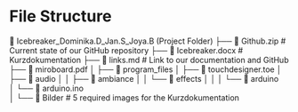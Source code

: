 # File Structure

📁 Icebreaker_Dominika.D_Jan.S_Joya.B (Project Folder)
├── 📄 Github.zip                   # Current state of our GitHub repository
├── 📄 Icebreaker.docx              # Kurzdokumentation
├── 📄 links.md                     # Link to our documentation and GitHub
├── 📄 miroboard.pdf
│
├── 📁 program_files
│   ├── 📄 touchdesigner.toe
│   ├── 📁 audio
│   │   ├── 📁 ambiance
│   │   └── 📁 effects
│   │
│   └── 📁 arduino  
│       └── 📄 arduino.ino  
│
└── 📁 Bilder                       # 5 required images for the Kurzdokumentation